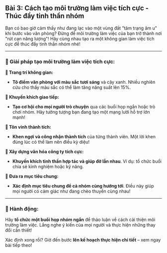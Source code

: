 ## Bài 3: Cách tạo môi trường làm việc tích cực - Thúc đẩy tinh thần nhóm

Bạn có bao giờ cảm thấy như đang lạc vào một vùng đất "tâm trạng âm u" khi bước vào văn phòng? Đừng để môi trường làm việc của bạn trở thành nơi "rút cạn năng lượng"! Hãy cùng nhau tạo ra một không gian làm việc tích cực để thúc đẩy tinh thần nhóm nhé!

---

### 📌 Giải pháp tạo môi trường làm việc tích cực:

**🔹 Trang trí không gian:**
- **Tô điểm văn phòng với màu sắc tươi sáng** và cây xanh. Nhiều nghiên cứu cho thấy màu sắc có thể làm tăng năng suất lên 15%.

**🔹 Khuyến khích giao tiếp:**
- **Tạo cơ hội cho mọi người trò chuyện** qua các buổi họp ngắn hoặc trò chơi nhóm. Hãy tưởng tượng bạn đang tạo một mạng lưới hỗ trợ lớn mạnh!

**🔹 Tôn vinh thành tích:**
- **Khen ngợi và công nhận thành tích** của từng thành viên. Một lời khen đúng lúc có thể làm nên điều kỳ diệu!

**🔹 Xây dựng văn hóa công ty tích cực:**
- **Khuyến khích tinh thần hợp tác và giúp đỡ lẫn nhau**. Ví dụ: tổ chức buổi chia sẻ kinh nghiệm hoặc kỹ năng.

**🔹 Đưa ra mục tiêu chung:**
- **Xác định mục tiêu chung để cả nhóm cùng hướng tới**. Điều này giúp mọi người có cảm giác như đang chèo thuyền cùng nhau!

---

### 🚀 Hành động:

Hãy **tổ chức một buổi họp nhóm ngắn** để thảo luận về cách cải thiện môi trường làm việc. Lắng nghe ý kiến của mọi người và thực hiện những thay đổi cần thiết!

Xác định xong rồi? Giờ đến bước **lên kế hoạch thực hiện chi tiết** – xem ngay bài tiếp theo!